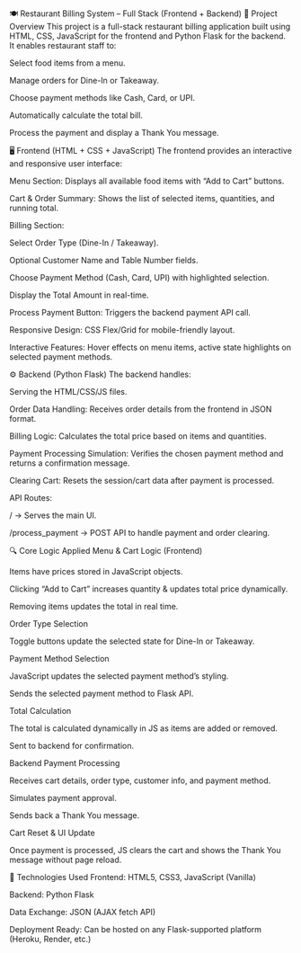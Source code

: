 🍽 Restaurant Billing System – Full Stack (Frontend + Backend)
📌 Project Overview
This project is a full-stack restaurant billing application built using HTML, CSS, JavaScript for the frontend and Python Flask for the backend.
It enables restaurant staff to:

Select food items from a menu.

Manage orders for Dine-In or Takeaway.

Choose payment methods like Cash, Card, or UPI.

Automatically calculate the total bill.

Process the payment and display a Thank You message.

🖥 Frontend (HTML + CSS + JavaScript)
The frontend provides an interactive and responsive user interface:

Menu Section: Displays all available food items with “Add to Cart” buttons.

Cart & Order Summary: Shows the list of selected items, quantities, and running total.

Billing Section:

Select Order Type (Dine-In / Takeaway).

Optional Customer Name and Table Number fields.

Choose Payment Method (Cash, Card, UPI) with highlighted selection.

Display the Total Amount in real-time.

Process Payment Button: Triggers the backend payment API call.

Responsive Design: CSS Flex/Grid for mobile-friendly layout.

Interactive Features: Hover effects on menu items, active state highlights on selected payment methods.

⚙ Backend (Python Flask)
The backend handles:

Serving the HTML/CSS/JS files.

Order Data Handling: Receives order details from the frontend in JSON format.

Billing Logic: Calculates the total price based on items and quantities.

Payment Processing Simulation: Verifies the chosen payment method and returns a confirmation message.

Clearing Cart: Resets the session/cart data after payment is processed.

API Routes:

/ → Serves the main UI.

/process_payment → POST API to handle payment and order clearing.

🔍 Core Logic Applied
Menu & Cart Logic (Frontend)

Items have prices stored in JavaScript objects.

Clicking “Add to Cart” increases quantity & updates total price dynamically.

Removing items updates the total in real time.

Order Type Selection

Toggle buttons update the selected state for Dine-In or Takeaway.

Payment Method Selection

JavaScript updates the selected payment method’s styling.

Sends the selected payment method to Flask API.

Total Calculation

The total is calculated dynamically in JS as items are added or removed.

Sent to backend for confirmation.

Backend Payment Processing

Receives cart details, order type, customer info, and payment method.

Simulates payment approval.

Sends back a Thank You message.

Cart Reset & UI Update

Once payment is processed, JS clears the cart and shows the Thank You message without page reload.

📂 Technologies Used
Frontend: HTML5, CSS3, JavaScript (Vanilla)

Backend: Python Flask

Data Exchange: JSON (AJAX fetch API)

Deployment Ready: Can be hosted on any Flask-supported platform (Heroku, Render, etc.)